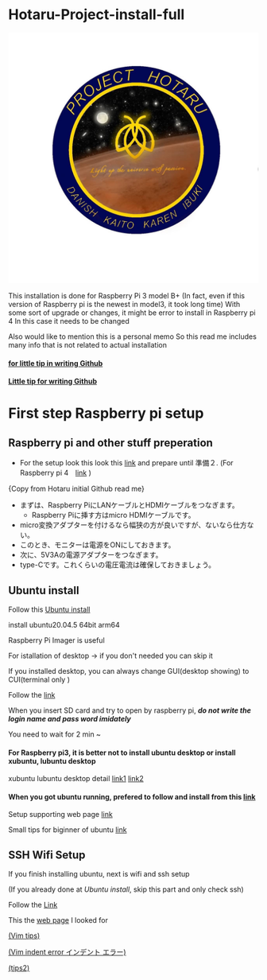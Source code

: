 # Hotaru-Project-install-full 

![S__9969674.jpg](./S__9969674.jpg)

This installation is done for Raspberry Pi 3 model B+ (In fact, even if this version of Raspberry pi is the newest in model3, it took long time)
With some sort of upgrade or changes, it might be error to install in Raspberry pi 4
In this case it needs to be changed

Also would like to mention this is a personal memo 
So this read me includes many info that is not related to actual installation


#### [for little tip in writing Github](https://style.potepan.com/articles/33682.html)
#### [Little tip for writing Github](https://gist.github.com/mignonstyle/083c9e1651d7734f84c99b8cf49d57fa)

# First step Raspberry pi setup

## Raspberry pi and other stuff preperation

- For the setup look this look this [link](https://qiita.com/Higemal/items/c817b96c3806f23b35f6) and prepare until 準備２.
  (For Raspberry pi 4　[link](https://raspida.com/rpi-setup2021) )
 
 {Copy from Hotaru initial Github read me}
- まずは、Raspberry PiにLANケーブルとHDMIケーブルをつなぎます。
  - Raspberry Piに挿す方はmicro HDMIケーブルです。
- micro変換アダプターを付けるなら幅狭の方が良いですが、ないなら仕方ない。
- このとき、モニターは電源をONにしておきます。
- 次に、5V3Aの電源アダプターをつなぎます。
- type-Cです。これくらいの電圧電流は確保しておきましょう。

## Ubuntu install

Follow this [Ubuntu install](https://ubuntu.com/tutorials/how-to-install-ubuntu-on-your-raspberry-pi#1-overview)

install ubuntu20.04.5 64bit arm64

Raspberry Pi Imager is useful

For istallation of desktop → if you don't needed you can skip it

If you installed desktop, you can always change GUI(desktop showing) to CUI(terminal only
) 

Follow the [link](https://tek2tech.com/ubuntu-2004-desktop-environment/)

When you insert SD card and try to open by raspberry pi, ***do not write the login name and pass word imidately***

You need to wait for 2 min ~

#### For Raspberry pi3, it is better not to install ubuntu desktop or install xubuntu, lubuntu desktop

xubuntu lubuntu desktop detail [link1](https://waldorf.waveform.org.uk/2020/ubuntu-desktops-on-the-pi.html) 
[link2](https://kledgeb.blogspot.com/2013/04/ubuntu-2-ubuntukubuntuxubuntulubuntu.html)

#### When you got ubuntu running, prefered to follow and install from this [link](https://qiita.com/karaage0703/items/705f1b750c486f00d554)

Setup supporting web page [link](https://tek2tech.com/ubuntu-2004-desktop-environment/)

Small tips for biginner of ubuntu [link](https://qiita.com/karaage0703/items/705f1b750c486f00d554)

## SSH Wifi Setup

If you finish installing ubuntu, next is wifi and ssh setup

(If you already done at *Ubuntu install*, skip this part and only check ssh)

Follow the [Link](https://github.com/Danish-Ai-Lab/Hotaru-Project-install-full/blob/main/wifi%20ssh%20setup%20process)

This the [web page](https://maku.blog/p/n9kv7gq/) I looked for

[(Vim tips)](https://qiita.com/hide/items/5bfe5b322872c61a6896)

[(Vim indent error インデント エラー)](https://simpledancer.hatenablog.com/entry/2017/06/04/%E3%82%A4%E3%83%B3%E3%83%87%E3%83%B3%E3%83%88%E3%81%AE%E3%82%A8%E3%83%A9%E3%83%BCInconsistent_indentation%E3%82%92%E8%A7%A3%E6%B1%BA%E3%81%99%E3%82%8B)

[(tips2)]()
